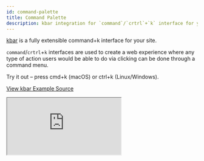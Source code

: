 ```yaml
---
id: command-palette
title: Command Palette
description: kbar integration for `command`/`crtrl`+`k` interface for your Refine App.
---
```


[kbar](https://kbar.vercel.app/) is a fully extensible command+k interface for your site.

`command`/`crtrl`+`k` interfaces are used to create a web experience where any type of action users would be able to do via clicking can be done through a command menu.

Try it out – press cmd+k (macOS) or ctrl+k (Linux/Windows).

[View kbar Example Source](https://github.com/pankod/refine/tree/master/examples/commandPalette/kbar)

<iframe loading="lazy" src="https://stackblitz.com//github/pankod/refine/tree/master/examples/commandPalette/kbar?embed=1&view=preview&theme=dark&preset=node"
    style={{width: "100%", height:"80vh", border: "0px", borderRadius: "8px", overflow:"hidden"}}
    title="refine-custom-footer-example"
></iframe>
